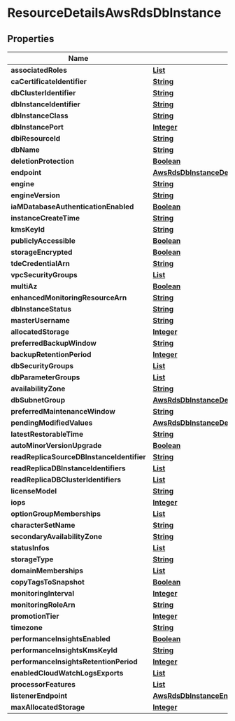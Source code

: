 

# ResourceDetailsAwsRdsDbInstance


## Properties

| Name | Type | Description | Notes |
|------------ | ------------- | ------------- | -------------|
|**associatedRoles** | [**List**](List.md) |  |  [optional] |
|**caCertificateIdentifier** | [**String**](String.md) |  |  [optional] |
|**dbClusterIdentifier** | [**String**](String.md) |  |  [optional] |
|**dbInstanceIdentifier** | [**String**](String.md) |  |  [optional] |
|**dbInstanceClass** | [**String**](String.md) |  |  [optional] |
|**dbInstancePort** | [**Integer**](Integer.md) |  |  [optional] |
|**dbiResourceId** | [**String**](String.md) |  |  [optional] |
|**dbName** | [**String**](String.md) |  |  [optional] |
|**deletionProtection** | [**Boolean**](Boolean.md) |  |  [optional] |
|**endpoint** | [**AwsRdsDbInstanceDetailsEndpoint**](AwsRdsDbInstanceDetailsEndpoint.md) |  |  [optional] |
|**engine** | [**String**](String.md) |  |  [optional] |
|**engineVersion** | [**String**](String.md) |  |  [optional] |
|**iaMDatabaseAuthenticationEnabled** | [**Boolean**](Boolean.md) |  |  [optional] |
|**instanceCreateTime** | [**String**](String.md) |  |  [optional] |
|**kmsKeyId** | [**String**](String.md) |  |  [optional] |
|**publiclyAccessible** | [**Boolean**](Boolean.md) |  |  [optional] |
|**storageEncrypted** | [**Boolean**](Boolean.md) |  |  [optional] |
|**tdeCredentialArn** | [**String**](String.md) |  |  [optional] |
|**vpcSecurityGroups** | [**List**](List.md) |  |  [optional] |
|**multiAz** | [**Boolean**](Boolean.md) |  |  [optional] |
|**enhancedMonitoringResourceArn** | [**String**](String.md) |  |  [optional] |
|**dbInstanceStatus** | [**String**](String.md) |  |  [optional] |
|**masterUsername** | [**String**](String.md) |  |  [optional] |
|**allocatedStorage** | [**Integer**](Integer.md) |  |  [optional] |
|**preferredBackupWindow** | [**String**](String.md) |  |  [optional] |
|**backupRetentionPeriod** | [**Integer**](Integer.md) |  |  [optional] |
|**dbSecurityGroups** | [**List**](List.md) |  |  [optional] |
|**dbParameterGroups** | [**List**](List.md) |  |  [optional] |
|**availabilityZone** | [**String**](String.md) |  |  [optional] |
|**dbSubnetGroup** | [**AwsRdsDbInstanceDetailsDbSubnetGroup**](AwsRdsDbInstanceDetailsDbSubnetGroup.md) |  |  [optional] |
|**preferredMaintenanceWindow** | [**String**](String.md) |  |  [optional] |
|**pendingModifiedValues** | [**AwsRdsDbInstanceDetailsPendingModifiedValues**](AwsRdsDbInstanceDetailsPendingModifiedValues.md) |  |  [optional] |
|**latestRestorableTime** | [**String**](String.md) |  |  [optional] |
|**autoMinorVersionUpgrade** | [**Boolean**](Boolean.md) |  |  [optional] |
|**readReplicaSourceDBInstanceIdentifier** | [**String**](String.md) |  |  [optional] |
|**readReplicaDBInstanceIdentifiers** | [**List**](List.md) |  |  [optional] |
|**readReplicaDBClusterIdentifiers** | [**List**](List.md) |  |  [optional] |
|**licenseModel** | [**String**](String.md) |  |  [optional] |
|**iops** | [**Integer**](Integer.md) |  |  [optional] |
|**optionGroupMemberships** | [**List**](List.md) |  |  [optional] |
|**characterSetName** | [**String**](String.md) |  |  [optional] |
|**secondaryAvailabilityZone** | [**String**](String.md) |  |  [optional] |
|**statusInfos** | [**List**](List.md) |  |  [optional] |
|**storageType** | [**String**](String.md) |  |  [optional] |
|**domainMemberships** | [**List**](List.md) |  |  [optional] |
|**copyTagsToSnapshot** | [**Boolean**](Boolean.md) |  |  [optional] |
|**monitoringInterval** | [**Integer**](Integer.md) |  |  [optional] |
|**monitoringRoleArn** | [**String**](String.md) |  |  [optional] |
|**promotionTier** | [**Integer**](Integer.md) |  |  [optional] |
|**timezone** | [**String**](String.md) |  |  [optional] |
|**performanceInsightsEnabled** | [**Boolean**](Boolean.md) |  |  [optional] |
|**performanceInsightsKmsKeyId** | [**String**](String.md) |  |  [optional] |
|**performanceInsightsRetentionPeriod** | [**Integer**](Integer.md) |  |  [optional] |
|**enabledCloudWatchLogsExports** | [**List**](List.md) |  |  [optional] |
|**processorFeatures** | [**List**](List.md) |  |  [optional] |
|**listenerEndpoint** | [**AwsRdsDbInstanceEndpoint**](AwsRdsDbInstanceEndpoint.md) |  |  [optional] |
|**maxAllocatedStorage** | [**Integer**](Integer.md) |  |  [optional] |



